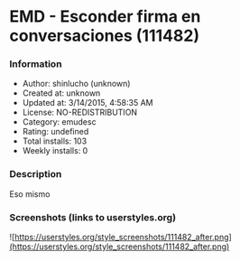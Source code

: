 # EMD - Esconder firma en conversaciones (111482)

### Information
- Author: shinlucho (unknown)
- Created at: unknown
- Updated at: 3/14/2015, 4:58:35 AM
- License: NO-REDISTRIBUTION
- Category: emudesc
- Rating: undefined
- Total installs: 103
- Weekly installs: 0


### Description
Eso mismo


### Screenshots (links to userstyles.org)
![https://userstyles.org/style_screenshots/111482_after.png](https://userstyles.org/style_screenshots/111482_after.png)


